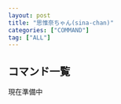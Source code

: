 ```yaml
---
layout: post
title: "思惟奈ちゃん(sina-chan)"
categories: ["COMMAND"]
tag: ["ALL"]
---
```

## コマンド一覧
現在準備中